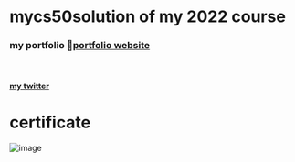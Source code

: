 # mycs50solution of my 2022 course 

 ### my portfolio 🔗<a href="https://ramgopalsiddh.github.io/">portfolio website</a>

</br>

 #### <a href="https://twitter.com/ramgopalsiddh1/"> my twitter </a>

# certificate 

![image](https://github.com/ramgopalsiddh/mycs50solution2022/assets/82461166/6f23500c-62d1-4f1d-a7d1-13b6c7fa0fda)
